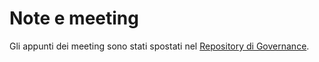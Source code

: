 # Note e meeting

Gli appunti dei meeting sono stati spostati nel [Repository di Governance](https://github.com/Il-Libro-Open-Source/governance).
